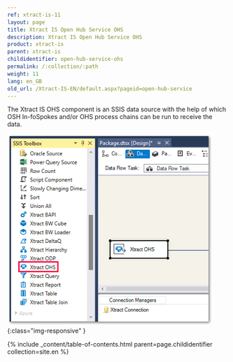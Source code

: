 ```yaml
---
ref: xtract-is-11
layout: page
title: Xtract IS Open Hub Service OHS
description: Xtract IS Open Hub Service OHS
product: xtract-is
parent: xtract-is
childidentifier: open-hub-service-ohs
permalink: /:collection/:path
weight: 11
lang: en_GB
old_url: /Xtract-IS-EN/default.aspx?pageid=open-hub-service
---
```


The Xtract IS OHS component is an SSIS data source with the help of which OSH In-foSpokes and/or OHS process chains can be run to receive the data.

![OHS](/img/content/OHS.png){:class="img-responsive" }

{% include _content/table-of-contents.html parent=page.childidentifier collection=site.en %}